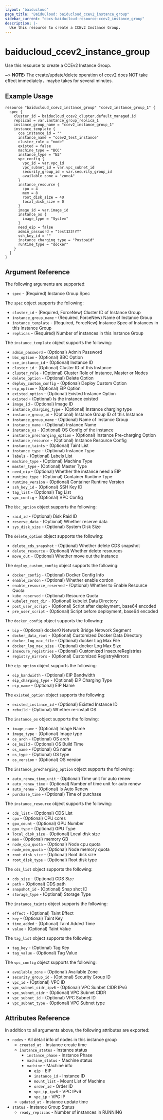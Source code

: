 ```yaml
---
layout: "baiducloud"
page_title: "BaiduCloud: baiducloud_ccev2_instance_group"
sidebar_current: "docs-baiducloud-resource-ccev2_instance_group"
description: |-
  Use this resource to create a CCEv2 Instance Group.
---
```


# baiducloud_ccev2_instance_group

Use this resource to create a CCEv2 Instance Group.

~> **NOTE:** The create/update/delete operation of ccev2 does NOT take effect immediately，maybe takes for several minutes.

## Example Usage

```hcl
resource "baiducloud_ccev2_instance_group" "ccev2_instance_group_1" {
  spec {
    cluster_id = baiducloud_ccev2_cluster.default_managed.id
    replicas = var.instance_group_replica_1
    instance_group_name = "ccev2_instance_group_1"
    instance_template {
      cce_instance_id = ""
      instance_name = "ccev2_test_instance"
      cluster_role = "node"
      existed = false
      machine_type = "BCC"
      instance_type = "N3"
      vpc_config {
        vpc_id = var.vpc_id
        vpc_subnet_id = var.vpc_subnet_id
        security_group_id = var.security_group_id
        available_zone = "zoneA"
      }
      instance_resource {
        cpu = 4
        mem = 8
        root_disk_size = 40
        local_disk_size = 0
      }
      image_id = var.image_id
      instance_os {
        image_type = "System"
      }
      need_eip = false
      admin_password = "test123!YT"
      ssh_key_id = ""
      instance_charging_type = "Postpaid"
      runtime_type = "docker"
    }
  }
}
```

## Argument Reference

The following arguments are supported:

* `spec` - (Required) Instance Group Spec

The `spec` object supports the following:

* `cluster_id` - (Required, ForceNew) Cluster ID of Instance Group
* `instance_group_name` - (Required, ForceNew) Name of Instance Group
* `instance_template` - (Required, ForceNew) Instance Spec of Instances in this Instance Group 
* `replicas` - (Required) Number of instances in this Instance Group

The `instance_template` object supports the following:

* `admin_password` - (Optional) Admin Password
* `bbc_option` - (Optional) BBC Option
* `cce_instance_id` - (Optional) Instance ID
* `cluster_id` - (Optional) Cluster ID of this Instance
* `cluster_role` - (Optional) Cluster Role of Instance, Master or Nodes
* `delete_option` - (Optional) Delete Option
* `deploy_custom_config` - (Optional) Deploy Custom Option
* `eip_option` - (Optional) EIP Option
* `existed_option` - (Optional) Existed Instance Option
* `existed` - (Optional) Is the instance existed
* `image_id` - (Optional) Image ID
* `instance_charging_type` - (Optional) Instance charging type
* `instance_group_id` - (Optional) Instance Group ID of this Instance
* `instance_group_name` - (Optional) Name of Instance Group
* `instance_name` - (Optional) Instance Name
* `instance_os` - (Optional) OS Config of the instance
* `instance_precharging_option` - (Optional) Instance Pre-charging Option
* `instance_resource` - (Optional) Instance Resource Config
* `instance_taints` - (Optional) Taint List
* `instance_type` - (Optional) Instance Type
* `labels` - (Optional) Labels List
* `machine_type` - (Optional) Machine Type
* `master_type` - (Optional) Master Type
* `need_eip` - (Optional) Whether the instance need a EIP
* `runtime_type` - (Optional) Container Runtime Type
* `runtime_version` - (Optional) Container Runtime Version
* `ssh_key_id` - (Optional) SSH Key ID
* `tag_list` - (Optional) Tag List
* `vpc_config` - (Optional) VPC Config

The `bbc_option` object supports the following:

* `raid_id` - (Optional) Disk Raid ID
* `reserve_data` - (Optional) Whether reserve data
* `sys_disk_size` - (Optional) System Disk Size

The `delete_option` object supports the following:

* `delete_cds_snapshot` - (Optional) Whether delete CDS snapshot
* `delete_resource` - (Optional) Whether delete resources
* `move_out` - (Optional) Whether move out the instance

The `deploy_custom_config` object supports the following:

* `docker_config` - (Optional) Docker Config Info
* `enable_cordon` - (Optional) Whether enable cordon
* `enable_resource_reserved` - (Optional) Whether to Enable Resource Quota
* `kube_reserved` - (Optional) Resource Quota
* `kubelet_root_dir` - (Optional) kubelet Data Directory
* `post_user_script` - (Optional) Script after deployment, base64 encoded
* `pre_user_script` - (Optional) Script before deployment, base64 encoded

The `docker_config` object supports the following:

* `bip` - (Optional) docker0 Network Bridge Network Segment
* `docker_data_root` - (Optional) Customized Docker Data Directory
* `docker_log_max_file` - (Optional) docker Log Max File
* `docker_log_max_size` - (Optional) docker Log Max Size
* `insecure_registries` - (Optional) Customized InsecureRegistries
* `registry_mirrors` - (Optional) Customized RegistryMirrors

The `eip_option` object supports the following:

* `eip_bandwidth` - (Optional) EIP Bandwidth
* `eip_charging_type` - (Optional) EIP Charging Type
* `eip_name` - (Optional) EIP Name

The `existed_option` object supports the following:

* `existed_instance_id` - (Optional) Existed Instance ID
* `rebuild` - (Optional) Whether re-install OS

The `instance_os` object supports the following:

* `image_name` - (Optional) Image Name
* `image_type` - (Optional) Image type
* `os_arch` - (Optional) OS arch
* `os_build` - (Optional) OS Build Time
* `os_name` - (Optional) OS name
* `os_type` - (Optional) OS type
* `os_version` - (Optional) OS version

The `instance_precharging_option` object supports the following:

* `auto_renew_time_unit` - (Optional) Time unit for auto renew
* `auto_renew_time` - (Optional) Number of time unit for auto renew
* `auto_renew` - (Optional) Is Auto Renew
* `purchase_time` - (Optional) Time of purchase

The `instance_resource` object supports the following:

* `cds_list` - (Optional) CDS List
* `cpu` - (Optional) CPU cores
* `gpu_count` - (Optional) GPU Number
* `gpu_type` - (Optional) GPU Type
* `local_disk_size` - (Optional) Local disk size
* `mem` - (Optional) memory GB
* `node_cpu_quota` - (Optional) Node cpu quota
* `node_mem_quota` - (Optional) Node memory quota
* `root_disk_size` - (Optional) Root disk size
* `root_disk_type` - (Optional) Root disk type

The `cds_list` object supports the following:

* `cds_size` - (Optional) CDS Size
* `path` - (Optional) CDS path
* `snapshot_id` - (Optional) Snap shot ID
* `storage_type` - (Optional) Storage Type

The `instance_taints` object supports the following:

* `effect` - (Optional) Taint Effect
* `key` - (Optional) Taint Key
* `time_added` - (Optional) Taint Added Time
* `value` - (Optional) Taint Value

The `tag_list` object supports the following:

* `tag_key` - (Optional) Tag Key
* `tag_value` - (Optional) Tag Value

The `vpc_config` object supports the following:

* `available_zone` - (Optional) Available Zone
* `security_group_id` - (Optional) Security Group ID
* `vpc_id` - (Optional) VPC ID
* `vpc_subnet_cidr_ipv6` - (Optional) VPC Sunbet CIDR IPv6
* `vpc_subnet_cidr` - (Optional) VPC Subnet CIDR
* `vpc_subnet_id` - (Optional) VPC Subnet ID
* `vpc_subnet_type` - (Optional) VPC Subnet type

## Attributes Reference

In addition to all arguments above, the following attributes are exported:

* `nodes` - All detail info of nodes in this instance group
  * `created_at` - Instance create time
  * `instance_status` - Instance status
    * `instance_phase` - Instance Phase
    * `machine_status` - Machine status
    * `machine` - Machine info
      * `eip` - EIP
      * `instance_id` - Instance ID
      * `mount_list` - Mount List of Machine
      * `order_id` - Order ID
      * `vpc_ip_ipv6` - VPC IPv6
      * `vpc_ip` - VPC IP
  * `updated_at` - Instance update time
* `status` - Instance Group Status
  * `ready_replicas` - Number of instances in RUNNING


